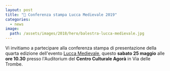 ```yaml
---
layout: post
title: "📣 Conferenza stampa Lucca Medievale 2019"
categories:
  - news
image:
  path: /assets/images/2018/hero/balestra-lucca-medievale.jpg
---
```


Vi invitiamo a partecipare alla conferenza stampa di presentazione della quarta
edizione dell'evento [Lucca Medievale](https://luccamedievale.it), questo
**sabato 25 maggio** alle **ore 10.30** presso l'Auditorium del **Centro
Culturale Agorà** in Via delle Trombe.

